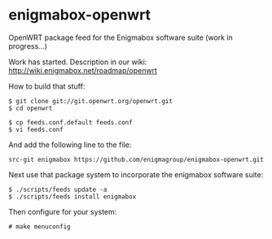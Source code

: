 enigmabox-openwrt
=================

OpenWRT package feed for the Enigmabox software suite (work in progress...)

Work has started. Description in our wiki: http://wiki.enigmabox.net/roadmap/openwrt

How to build that stuff:

    $ git clone git://git.openwrt.org/openwrt.git
    $ cd openwrt

    $ cp feeds.conf.default feeds.conf
    $ vi feeds.conf

And add the following line to the file:

    src-git enigmabox https://github.com/enigmagroup/enigmabox-openwrt.git

Next use that package system to incorporate the enigmabox software suite:

    $ ./scripts/feeds update -a
    $ ./scripts/feeds install enigmabox

Then configure for your system:

    # make menuconfig

